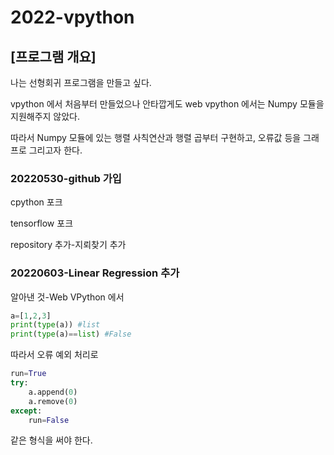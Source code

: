 # 2022-vpython

## [프로그램 개요]
나는 선형회귀 프로그램을 만들고 싶다.

vpython 에서 처음부터 만들었으나 안타깝게도 web vpython 에서는 Numpy 모듈을 지원해주지 않았다.

따라서 Numpy 모듈에 있는 행렬 사칙연산과 행렬 곱부터 구현하고, 오류값 등을 그래프로 그리고자 한다.

### 20220530-github 가입
cpython 포크

tensorflow 포크

repository 추가-지뢰찾기 추가

### 20220603-Linear Regression 추가
알아낸 것-Web VPython 에서 
```python
a=[1,2,3]
print(type(a)) #list
print(type(a)==list) #False
```
따라서 오류 예외 처리로
``` python
run=True
try:
    a.append(0)
    a.remove(0)
except:
    run=False
```    
같은 형식을 써야 한다.

